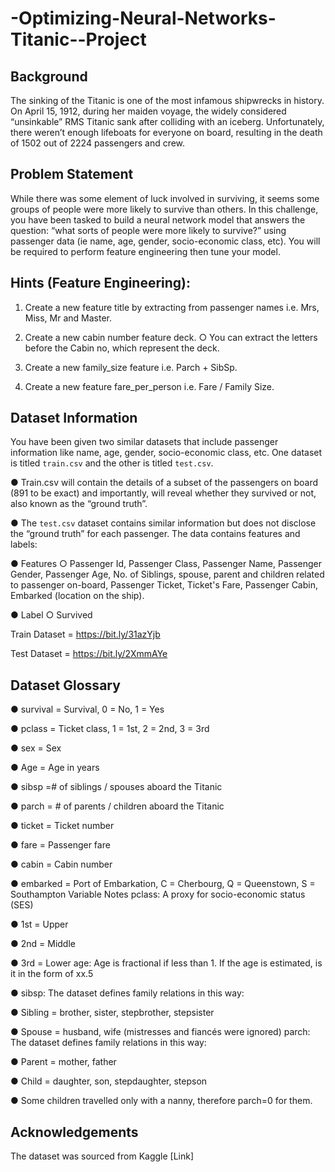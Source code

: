 # -Optimizing-Neural-Networks-Titanic--Project


## Background 

The sinking of the Titanic is one of the most infamous shipwrecks in history. On April 15, 1912, during her maiden voyage, the widely considered “unsinkable” RMS Titanic sank after colliding with an iceberg. Unfortunately, there weren’t enough lifeboats for everyone on board, resulting in the death of 1502 out of 2224 passengers and crew.


## Problem Statement 


While there was some element of luck involved in surviving, it seems some groups of people were more likely to survive than others. In this challenge, you have been tasked to build a neural network model that answers the question: “what sorts of people were more likely to survive?” using passenger data (ie name, age, gender, socio-economic class, etc). You will be required to perform feature engineering then tune your model. 


## Hints (Feature Engineering): 


1. Create a new feature title by extracting from passenger names i.e. Mrs, Miss, Mr and Master. 


2. Create a new cabin number feature deck. ○ You can extract the letters before the Cabin no, which represent the deck. 


3. Create a new family_size feature i.e. Parch + SibSp.


4. Create a new feature fare_per_person i.e. Fare / Family Size. 


## Dataset Information


You have been given two similar datasets that include passenger information like name, age, gender, socio-economic class, etc. One dataset is titled `train.csv` and the other is titled `test.csv`.


● Train.csv will contain the details of a subset of the passengers on board (891 to be exact) and importantly, will reveal whether they survived or not, also known as the “ground truth”.


● The `test.csv` dataset contains similar information but does not disclose the “ground truth” for each passenger. The data contains features and labels:


● Features ○ Passenger Id, Passenger Class, Passenger Name, Passenger Gender, Passenger Age, No. of Siblings, spouse, parent and children related to passenger on-board, Passenger Ticket, Ticket's Fare, Passenger Cabin, Embarked (location on the ship).


● Label ○ Survived


Train Dataset = https://bit.ly/31azYjb 


Test Dataset = https://bit.ly/2XmmAYe 


## Dataset Glossary


● survival = Survival, 0 = No, 1 = Yes 

● pclass = Ticket class, 1 = 1st, 2 = 2nd, 3 = 3rd 

● sex = Sex 

● Age = Age in years 

● sibsp =# of siblings / spouses aboard the Titanic 

● parch = # of parents / children aboard the Titanic 

● ticket = Ticket number 

● fare = Passenger fare 

● cabin = Cabin number 

● embarked = Port of Embarkation, C = Cherbourg, Q = Queenstown, S = Southampton Variable Notes pclass: A proxy for socio-economic status (SES) 

● 1st = Upper 

● 2nd = Middle 

● 3rd = Lower age: Age is fractional if less than 1. If the age is estimated, is it in the form of xx.5 

● sibsp: The dataset defines family relations in this way: 

● Sibling = brother, sister, stepbrother, stepsister 

● Spouse = husband, wife (mistresses and fiancés were ignored) parch: The dataset defines family relations in this way: 

● Parent = mother, father 

● Child = daughter, son, stepdaughter, stepson 

● Some children travelled only with a nanny, therefore parch=0 for them. 


## Acknowledgements 

The dataset was sourced from Kaggle [Link]
